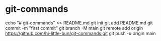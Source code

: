 # git-commands

echo "# git-commands" >> README.md
git init
git add README.md
git commit -m "first commit"
git branch -M main
git remote add origin https://github.com/hi-little-bun/git-commands.git
git push -u origin main